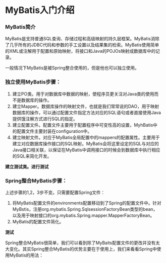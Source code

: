 # MyBatis入门介绍

### MyBatis简介

MyBatis是支持普通SQL查询、存储过程和高级映射的持久层框架。MyBatis消除了几乎所有的JDBC代码和参数的手工设置以及结果集的检索。MyBatis使用简单的XML或注解用于配置和原始映射，将接口和Java的POJOs映射成数据库中的记录。

一般情况下MyBatis是被Spring整合使用的，但是他也可以独立使用。

### 独立使用MyBatis步骤：

1. 建立PO类。用于对数据库中数据的映射，使程序员更关注对Java类的使用而不是数据库的操作。
2. 建立Mapper。数据库操作的映射文件，也就是我们常常说的DAO，用于映射数据库的操作，可以通过配置文件指定方法对应的SQL语句或者直接使用Java提供饿注解方式进行SQL的指定。
3. 建立配置文件。配置文件主要用于配置程序中可变性高的设置，MyhBatis中的配置文件主要封装在configuration中。
4. 建立映射文件。对应于MyBatis全局配置中的mappers的配置属性。主要用于建立对应数据库操作接口的SQL映射。MyBatis会将这里设定的SQL与对应的Java接口相关联，以保证在MyBatis中调用接口的时候会到数据库中执行相应的SQL来简化开发。

**建立测试类。进行测试**

### Spring整合MyBatis步骤：

上述步骤的1,2，3步不变。只需要配置Spring文件：

1. 将MyBatis配置文件的environments配置移动到了Spring的配置文件中。针对MyBstis，注册org.mybatis.Spring.SqlsessionFactoryBean类型的bean，以及用于映射接口的org.mybatis.Spring.mapper.MapperFactoryBean。
2. MyBatis的配置文件简化。

**测试**

Spring整合MyBatis很简单，我们可以看到除了MyBaits配置文件的更改并没有太大变化。其实Spring整合MyBatis的优势主要在于使用上，我们来看看Spring中使用MyBatis的用法：



